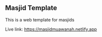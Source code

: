 ## Masjid Template

This is a web template for masjids

Live link: 
https://masjidmuawanah.netlify.app
